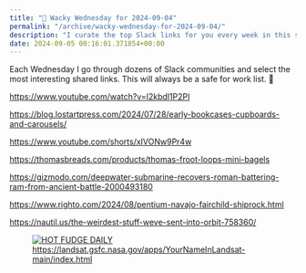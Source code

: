 ```yaml
---
title: "🤪 Wacky Wednesday for 2024-09-04"
permalink: "/archive/wacky-wednesday-for-2024-09-04/"
description: "I curate the top Slack links for you every week in this safe-for-work email."
date: 2024-09-05 00:16:01.371854+00:00
---
```


<!-- buttondown-editor-mode: plaintext --><p>Each Wednesday I go through dozens of Slack communities and select the most interesting shared links. This will always be a safe for work list. 🙈</p><p><a target="_blank" rel="noopener noreferrer nofollow" href="https://www.history.com/news/mailing-children-post-office">https://www.youtube.com/watch?v=I2kbdl1P2PI</a></p><p><a target="_blank" rel="noopener noreferrer nofollow" href="https://blog.lostartpress.com/2024/07/28/early-bookcases-cupboards-and-carousels/">https://blog.lostartpress.com/2024/07/28/early-bookcases-cupboards-and-carousels/</a></p><p><a target="_blank" rel="noopener noreferrer nofollow" href="https://www.youtube.com/shorts/xIVONw9Pr4w">https://www.youtube.com/shorts/xIVONw9Pr4w</a></p><p><a target="_blank" rel="noopener noreferrer nofollow" href="https://thomasbreads.com/products/thomas-froot-loops-mini-bagels">https://thomasbreads.com/products/thomas-froot-loops-mini-bagels</a></p><p><a target="_blank" rel="noopener noreferrer nofollow" href="https://gizmodo.com/deepwater-submarine-recovers-roman-battering-ram-from-ancient-battle-2000493180">https://gizmodo.com/deepwater-submarine-recovers-roman-battering-ram-from-ancient-battle-2000493180</a></p><p><a target="_blank" rel="noopener noreferrer nofollow" href="https://www.righto.com/2024/08/pentium-navajo-fairchild-shiprock.html">https://www.righto.com/2024/08/pentium-navajo-fairchild-shiprock.html</a></p><p><a target="_blank" rel="noopener noreferrer nofollow" href="https://nautil.us/the-weirdest-stuff-weve-sent-into-orbit-758360/">https://nautil.us/the-weirdest-stuff-weve-sent-into-orbit-758360/</a></p><figure><a href="https://landsat.gsfc.nasa.gov/apps/YourNameInLandsat-main/index.html" target="_blank" rel="noopener noreferrer"><img src="https://assets.buttondown.email/images/43b9f48f-95e6-49a9-860a-c0e356f37037.png?w=960&amp;fit=max" alt="HOT FUDGE DAILY" draggable="false" contenteditable="false"></a><figcaption><a target="_blank" rel="noopener noreferrer nofollow" href="https://landsat.gsfc.nasa.gov/apps/YourNameInLandsat-main/index.html">https://landsat.gsfc.nasa.gov/apps/YourNameInLandsat-main/index.html</a></figcaption></figure><p></p><p></p>